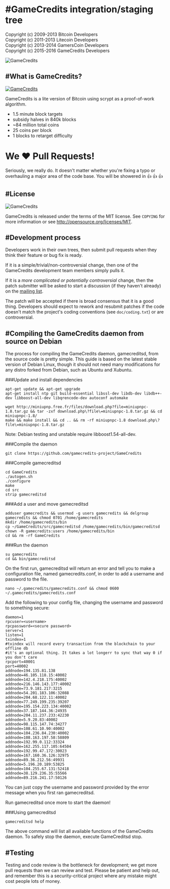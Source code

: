 #GameCredits integration/staging tree
================================
Copyright (c) 2009-2013 Bitcoin Developers<br>
Copyright (c) 2011-2013 Litecoin Developers<br>
Copyright (c) 2013-2014 GamersCoin Developers<br>
Copyright (c) 2015-2016 GameCredits Developers<br>

![GameCredits](http://i.imgur.com/OFViLxH.png)

#What is GameCredits?
----------------
[![GameCredits](http://i.imgur.com/aA99Ryn.jpg)](https://www.youtube.com/watch?v=ls8ad6G5ejA)

GameCredits is a lite version of Bitcoin using scrypt as a proof-of-work algorithm.
 - 1.5 minute block targets
 - subsidy halves in 840k blocks
 - ~84 million total coins
 - 25 coins per block
 - 1 blocks to retarget difficulty

# We :heart: Pull Requests!
Seriously, we really do.  It doesn't matter whether you're fixing a typo or overhauling a major area of the code base.  You will be showered in :thumbsup: :thumbsup: :thumbsup:<br>

#License
-------
![GameCredits](http://i.imgur.com/Nfb8DQx.png)

GameCredits is released under the terms of the MIT license. See `COPYING` for more
information or see http://opensource.org/licenses/MIT.

#Development process
-------------------

Developers work in their own trees, then submit pull requests when they think
their feature or bug fix is ready.

If it is a simple/trivial/non-controversial change, then one of the GameCredits
development team members simply pulls it.

If it is a *more complicated or potentially controversial* change, then the patch
submitter will be asked to start a discussion (if they haven't already) on the
[mailing list](https://bitcointalk.org/index.php?topic=1266597.0).

The patch will be accepted if there is broad consensus that it is a good thing.
Developers should expect to rework and resubmit patches if the code doesn't
match the project's coding conventions (see `doc/coding.txt`) or are
controversial.

#Compiling the GameCredits daemon from source on Debian
-----------------------------------------------------
The process for compiling the GameCredits daemon, gamecreditsd, from the source code is pretty simple. This guide is based on the latest stable version of Debian Linux, though it should not need many modifications for any distro forked from Debian, such as Ubuntu and Xubuntu.

###Update and install dependencies

```
apt-get update && apt-get upgrade
apt-get install ntp git build-essential libssl-dev libdb-dev libdb++-dev libboost-all-dev libqrencode-dev autoconf automake

wget http://miniupnp.free.fr/files/download.php?file=miniupnpc-1.8.tar.gz && tar -zxf download.php\?file\=miniupnpc-1.8.tar.gz && cd miniupnpc-1.8/
make && make install && cd .. && rm -rf miniupnpc-1.8 download.php\?file\=miniupnpc-1.8.tar.gz
```
Note: Debian testing and unstable require libboost1.54-all-dev.

###Compile the daemon
```
git clone https://github.com/gamecredits-project/GameCredits
```

###Compile gamecreditsd
```
cd GameCredits
./autogen.sh
./configure
make
cd src
strip gamecreditsd
```

###Add a user and move gamecreditsd
```
adduser gamecredits && usermod -g users gamecredits && delgroup gamecredits && chmod 0701 /home/gamecredits
mkdir /home/gamecredits/bin
cp ~/GameCredits/src/gamecreditsd /home/gamecredits/bin/gamecreditsd
chown -R gamecredits:users /home/gamecredits/bin
cd && rm -rf GameCredits
```

###Run the daemon
```
su gamecredits
cd && bin/gamecreditsd
```

On the first run, gamecreditsd will return an error and tell you to make a configuration file, named gamecredits.conf, in order to add a username and password to the file.
```
nano ~/.gamecredits/gamecredits.conf && chmod 0600 ~/.gamecredits/gamecredits.conf
```
Add the following to your config file, changing the username and password to something secure: 
```
daemon=1
rpcuser=<username>
rpcpassword=<secure password>
server=1
listen=1
txindex=1
#txindex will record every transaction from the blockchain to your offline db
#it's an optional thing. It takes a lot longerr to sync that way 0 if you don't care
rpcport=40001
port=40002
addnode=194.135.81.138
addnode=46.105.118.15:40002
addnode=142.4.218.175:40002
addnode=216.146.143.177:40002
addnode=73.9.181.217:3215
addnode=54.201.183.106:32088
addnode=204.68.122.11:40002
addnode=77.249.199.235:39207
addnode=195.154.223.134:40002
addnode=37.187.144.36:24935
addnode=204.11.237.233:42230
addnode=5.9.20.83:40002
addnode=98.115.147.74:34277
addnode=108.61.10.90:40002
addnode=104.236.84.230:40002
addnode=108.163.197.58:58809
addnode=192.99.0.112:33324
addnode=162.255.117.105:64504
addnode=192.99.47.172:30023
addnode=167.160.36.126:32975
addnode=89.36.212.56:49931
addnode=5.196.20.189:53825
addnode=104.255.67.131:52418
addnode=38.129.236.35:55566
addnode=89.216.241.17:50126
```

You can just copy the username and password provided by the error message when you first ran gamecreditsd.

Run gamecreditsd once more to start the daemon! 

###Using gamecreditsd
```
gamecreditsd help
```

The above command will list all available functions of the GameCredits daemon. To safely stop the daemon, execute GameCreditsd stop. 

#Testing
-------

Testing and code review is the bottleneck for development; we get more pull
requests than we can review and test. Please be patient and help out, and
remember this is a security-critical project where any mistake might cost people
lots of money.
